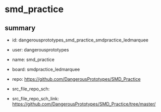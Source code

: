 # smd_practice
 
## summary 
* id: dangerousprototypes_smd_practice_smdpractice_ledmarquee
* user: dangerousprototypes
* name: smd_practice
* board: smdpractice_ledmarquee
* repo: https://github.com/DangerousPrototypes/SMD_Practice



* src_file_repo_sch: 
* src_file_repo_sch_link: https://github.com/DangerousPrototypes/SMD_Practice/tree/master/







